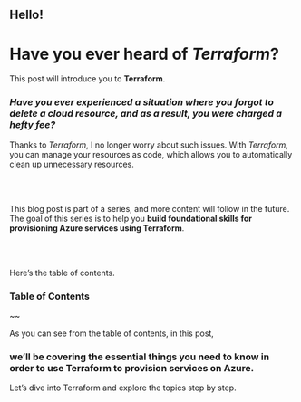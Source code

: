 ## Hello!  
# Have you ever heard of *Terraform*?  
This post will introduce you to **Terraform**.  

### *Have you ever experienced a situation where you forgot to delete a cloud resource, and as a result, you were charged a hefty fee?* 

Thanks to *Terraform*, I no longer worry about such issues. With *Terraform*, you can manage your resources as code, which allows you to automatically clean up unnecessary resources.  

<br> <br>
  
This blog post is part of a series, and more content will follow in the future.  
The goal of this series is to help you **build foundational skills for provisioning Azure services using Terraform**.  

<br> <br>
  
Here’s the table of contents.  
  
### Table of Contents  
~~
  


    
As you can see from the table of contents, in this post,     
### we’ll be covering the essential things you need to know in order to use Terraform to provision services on Azure.    

Let’s dive into Terraform and explore the topics step by step.    

